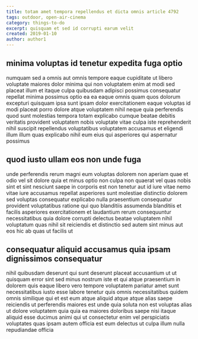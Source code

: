 ```yaml
---
title: totam amet tempora repellendus et dicta omnis article 4792
tags: outdoor, open-air-cinema
category: things-to-do
excerpt: quisquam et sed id corrupti earum velit
created: 2019-01-10
author: author1
---
```


## minima voluptas id tenetur expedita fuga optio

numquam sed a omnis aut omnis tempore eaque cupiditate ut libero voluptate maiores dolor minima qui non voluptatem enim at modi sed placeat illum et itaque culpa quibusdam adipisci possimus consequatur repellat minima possimus optio ea ea eaque omnis quam quos dolorum excepturi quisquam ipsa sunt ipsam dolor exercitationem eaque voluptas id modi placeat porro dolore atque voluptatem nihil neque quia perferendis quod sunt molestias tempora totam explicabo cumque beatae debitis veritatis provident voluptatem nobis voluptate vitae culpa iste reprehenderit nihil suscipit repellendus voluptatibus voluptatem accusamus et eligendi illum illum quas explicabo nihil eum eius qui asperiores qui aspernatur possimus

## quod iusto ullam eos non unde fuga

unde perferendis rerum magni eum voluptas dolorem non aperiam quae et odio vel sit dolore quia et minus optio non culpa non quaerat vel quas nobis sint et sint nesciunt saepe in corporis est non tenetur aut id iure vitae nemo vitae iure accusamus repellat asperiores sunt molestiae distinctio dolorem sed voluptas consequatur explicabo nulla praesentium consequatur provident voluptatibus ratione qui quo blanditiis assumenda blanditiis et facilis asperiores exercitationem et laudantium rerum consequuntur necessitatibus quia dolore corrupti delectus beatae voluptatem nihil voluptatum quas nihil sit reiciendis et distinctio sed autem sint minus aut eos hic ab quas ut facilis ut

## consequatur aliquid accusamus quia ipsam dignissimos consequatur

nihil quibusdam deserunt qui sunt deserunt placeat accusantium ut ut quisquam error sint sed minus nostrum iste et qui atque praesentium in dolorem quis eaque libero vero tempore voluptatem pariatur amet sunt necessitatibus iusto esse labore tenetur quis omnis necessitatibus quidem omnis similique qui et est eum atque aliquid atque atque alias saepe reiciendis ut perferendis maiores est unde quia soluta non est voluptas alias ut dolore voluptatem quia quia ea maiores doloribus saepe nisi itaque aliquid esse ducimus animi qui ut consectetur enim vel perspiciatis voluptates quas ipsam autem officia est eum delectus ut culpa illum nulla repudiandae officia
